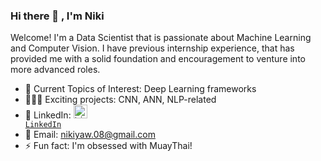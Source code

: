 ### Hi there 👋 , I'm Niki 

Welcome! I'm a Data Scientist that is passionate about Machine Learning and Computer Vision. I have previous internship experience, that has provided me with a solid foundation and encouragement to venture into more advanced roles.

- 💬 Current Topics of Interest: Deep Learning frameworks
- 👩🏻‍💻 Exciting projects: CNN, ANN, NLP-related
- 🔗 LinkedIn: <code><a href="https://www.linkedin.com/in/niki-yaw-8831b694/" target="_blank" title="LinkedIn Profile"><img alt="LinkedIn Logo" width="22" src="https://seeklogo.com/images/L/linkedin-icon-logo-FBADE03110-seeklogo.com.png"> LinkedIn</a></code>
- 📧 Email: nikiyaw.08@gmail.com
- ⚡ Fun fact: I'm obsessed with MuayThai!

